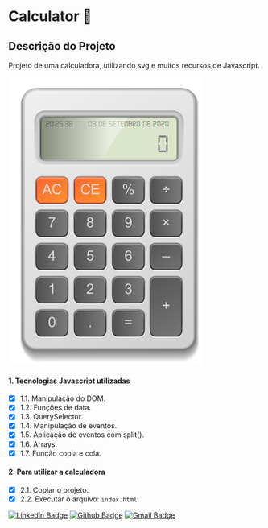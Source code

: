 # Calculator :ant:

## Descrição do Projeto

<p>Projeto de uma calculadora, utilizando svg e muitos recursos de Javascript.</p>

<img src="/images/tela.png" alt="Tela da calculadora">


#### 1. Tecnologias Javascript utilizadas

- [x] 1.1. Manipulação do DOM.
- [x] 1.2. Funções de data.
- [x] 1.3. QuerySelector.
- [x] 1.4. Manipulação de eventos.
- [x] 1.5. Aplicação de eventos com split().
- [x] 1.6. Arrays.
- [x] 1.7. Função copia e cola.

#### 2. Para utilizar a calculadora

- [x] 2.1. Copiar o projeto.
- [x] 2.2. Executar o arquivo: `index.html`.

[![Linkedin Badge](https://img.shields.io/badge/-Alex%20Pulido-blue?style=flat-square&logo=Linkedin&logoColor=white&link=https://www.linkedin.com/in/alex-pulido-5b243758/)](https://www.linkedin.com/in/alex-pulido-5b243758/) 
[![Github Badge](https://img.shields.io/badge/-Alex%20Pulido-black?style=flat-square&logo=Github&logoColor=white&link=https://www.github.com/axpalx/)](https://www.github.com/axpalx/) 
[![Gmail Badge](https://img.shields.io/badge/-axpalx@gmail.com-c14438?style=flat-square&logo=Gmail&logoColor=white&link=mailto:axpalx@gmail.com)](mailto:axpalx@gmail.com)
